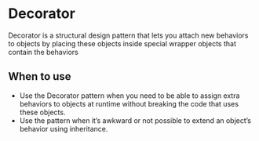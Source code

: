 # Decorator

Decorator is a structural design pattern that lets you attach new behaviors to objects by placing these objects inside special wrapper objects that contain the behaviors

## When to use

- Use the Decorator pattern when you need to be able to assign extra behaviors to objects at runtime without breaking the code that uses these objects.
- Use the pattern when it’s awkward or not possible to extend an object’s behavior using inheritance.
